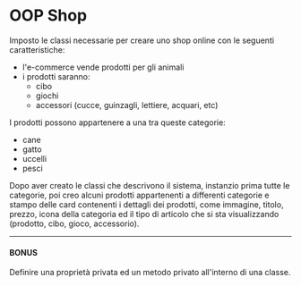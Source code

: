 # OOP Shop

Imposto le classi necessarie per creare uno shop online con le seguenti caratteristiche:

- l'e-commerce vende prodotti per gli animali
- i prodotti saranno:
    - cibo
    - giochi
    - accessori (cucce, guinzagli, lettiere, acquari, etc)

I prodotti possono appartenere a una tra queste categorie:

- cane
- gatto
- uccelli
- pesci

Dopo aver creato le classi che descrivono il sistema, instanzio prima tutte le categorie, poi creo alcuni prodotti appartenenti a differenti categorie  e stampo delle card contenenti i dettagli dei prodotti, come immagine, titolo, prezzo, icona della categoria ed il tipo di articolo che si sta visualizzando (prodotto, cibo, gioco, accessorio).

---

#### BONUS
Definire una proprietà privata ed un metodo privato all'interno di una classe.